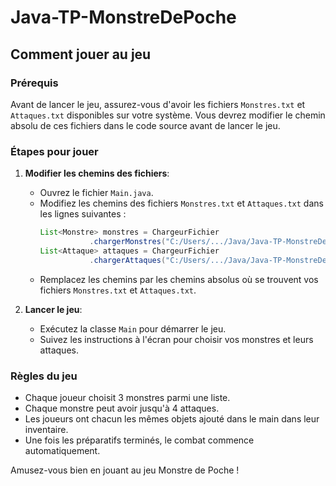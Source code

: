 # Java-TP-MonstreDePoche
## Comment jouer au jeu

### Prérequis
Avant de lancer le jeu, assurez-vous d'avoir les fichiers `Monstres.txt` et `Attaques.txt` disponibles sur votre système. Vous devrez modifier le chemin absolu de ces fichiers dans le code source avant de lancer le jeu.

### Étapes pour jouer
1. **Modifier les chemins des fichiers**:
    - Ouvrez le fichier `Main.java`.
    - Modifiez les chemins des fichiers `Monstres.txt` et `Attaques.txt` dans les lignes suivantes :
      ```java
      List<Monstre> monstres = ChargeurFichier
                 .chargerMonstres("C:/Users/.../Java/Java-TP-MonstreDePoche/Monstres.txt");
      List<Attaque> attaques = ChargeurFichier
                 .chargerAttaques("C:/Users/.../Java/Java-TP-MonstreDePoche/Attaques.txt");
      ```
    - Remplacez les chemins par les chemins absolus où se trouvent vos fichiers `Monstres.txt` et `Attaques.txt`.

2. **Lancer le jeu**:
    - Exécutez la classe `Main` pour démarrer le jeu.
    - Suivez les instructions à l'écran pour choisir vos monstres et leurs attaques.

### Règles du jeu
- Chaque joueur choisit 3 monstres parmi une liste.
- Chaque monstre peut avoir jusqu'à 4 attaques.
- Les joueurs ont chacun les mêmes objets ajouté dans le main dans leur inventaire.
- Une fois les préparatifs terminés, le combat commence automatiquement.

Amusez-vous bien en jouant au jeu Monstre de Poche !